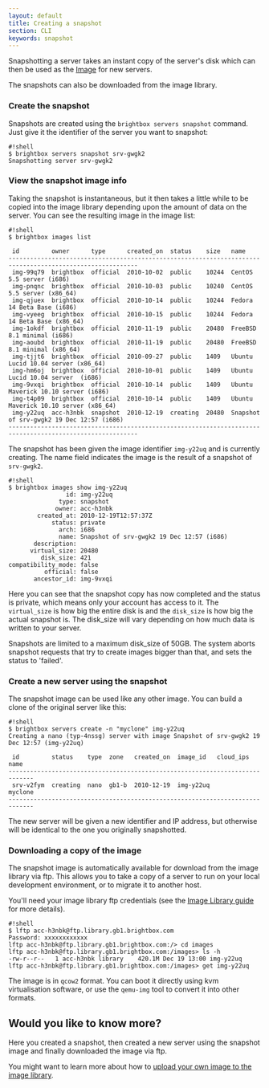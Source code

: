 ```yaml
---
layout: default
title: Creating a snapshot
section: CLI
keywords: snapshot
---
```


Snapshotting a server takes an instant copy of the server's disk which
can then be used as the [Image](/docs/reference/server-images/) for new
servers.

The snapshots can also be downloaded from the image library.

### Create the snapshot

Snapshots are created using the `brightbox servers snapshot`
command. Just give it the identifier of the server you want to snapshot:

    #!shell
    $ brightbox servers snapshot srv-gwgk2
    Snapshotting server srv-gwgk2

### View the snapshot image info

Taking the snapshot is instantaneous, but it then takes a little while
to be copied into the image library depending upon the amount of data
on the server. You can see the resulting image in the image list:

    #!shell
    $ brightbox images list
    
     id         owner      type      created_on  status    size   name                                       
    ----------------------------------------------------------------------------------------------------------
     img-99q79  brightbox  official  2010-10-02  public    10244  CentOS 5.5 server (i686)                   
     img-pnqnc  brightbox  official  2010-10-03  public    10240  CentOS 5.5 server (x86_64)                 
     img-qjuex  brightbox  official  2010-10-14  public    10244  Fedora 14 Beta Base (i686)                 
     img-vyeeg  brightbox  official  2010-10-15  public    10244  Fedora 14 Beta Base (x86_64)               
     img-1okdf  brightbox  official  2010-11-19  public    20480  FreeBSD 8.1 minimal (i686)                 
     img-aoubd  brightbox  official  2010-11-19  public    20480  FreeBSD 8.1 minimal (x86_64)               
     img-tjjt6  brightbox  official  2010-09-27  public    1409   Ubuntu Lucid 10.04 server (x86_64)         
     img-hm6oj  brightbox  official  2010-10-01  public    1409   Ubuntu Lucid 10.04 server  (i686)          
     img-9vxqi  brightbox  official  2010-10-14  public    1409   Ubuntu Maverick 10.10 server (i686)        
     img-t4p09  brightbox  official  2010-10-14  public    1409   Ubuntu Maverick 10.10 server (x86_64)      
     img-y22uq  acc-h3nbk  snapshot  2010-12-19  creating  20480  Snapshot of srv-gwgk2 19 Dec 12:57 (i686)  
    ----------------------------------------------------------------------------------------------------------

The snapshot has been given the image identifier `img-y22uq` and is
currently creating. The name field indicates the image is the result
of a snapshot of `srv-gwgk2`.

    #!shell
    $ brightbox images show img-y22uq 
                    id: img-y22uq
                  type: snapshot
                 owner: acc-h3nbk
            created_at: 2010-12-19T12:57:37Z
                status: private
                  arch: i686
                  name: Snapshot of srv-gwgk2 19 Dec 12:57 (i686)
           description: 
          virtual_size: 20480
             disk_size: 421
    compatibility_mode: false
              official: false
           ancestor_id: img-9vxqi

Here you can see that the snapshot copy has now completed and the
status is private, which means only your account has access to it. The
`virtual_size` is how big the entire disk is and the `disk_size` is how
big the actual snapshot is. The disk_size will vary depending on how
much data is written to your server.

Snapshots are limited to a maximum disk_size of 50GB. The system aborts
snapshot requests that try to create images bigger than that, and sets
the status to 'failed'.

### Create a new server using the snapshot

The snapshot image can be used like any other image. You can build a
clone of the original server like this:

    #!shell
    $ brightbox servers create -n "myclone" img-y22uq
    Creating a nano (typ-4nssg) server with image Snapshot of srv-gwgk2 19 Dec 12:57 (img-y22uq)
    
     id         status    type  zone   created_on  image_id   cloud_ips  name   
    -----------------------------------------------------------------------------
     srv-v2fym  creating  nano  gb1-b  2010-12-19  img-y22uq             myclone
    -----------------------------------------------------------------------------

The new server will be given a new identifier and IP address, but
otherwise will be identical to the one you originally snapshotted.


### Downloading a copy of the image 

The snapshot image is automatically available for download from the
image library via ftp. This allows you to take a copy of a server to
run on your local development environment, or to migrate it to another
host.

You'll need your image library ftp credentials (see the [Image Library
guide](/docs/guides/cli/image-library/) for more details).

    #!shell
    $ lftp acc-h3nbk@ftp.library.gb1.brightbox.com
    Password: xxxxxxxxxxxx
    lftp acc-h3nbk@ftp.library.gb1.brightbox.com:/> cd images
    lftp acc-h3nbk@ftp.library.gb1.brightbox.com:/images> ls -h
    -rw-r--r--   1 acc-h3nbk library    420.1M Dec 19 13:00 img-y22uq
    lftp acc-h3nbk@ftp.library.gb1.brightbox.com:/images> get img-y22uq 

The image is in `qcow2` format. You can boot it directly using kvm
virtualisation software, or use the `qemu-img` tool to convert it into
other formats.

## Would you like to know more?  

Here you created a snapshot, then created a new server using the
snapshot image and finally downloaded the image via ftp.

You might want to learn more about how to [upload your own image to the
image library](/docs/guides/cli/image-library/).
